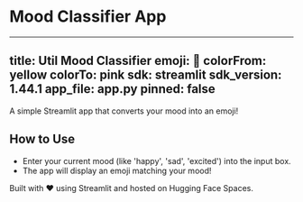 # Mood Classifier App
---
title: Util Mood Classifier
emoji: 🐠
colorFrom: yellow
colorTo: pink
sdk: streamlit
sdk_version: 1.44.1
app_file: app.py
pinned: false
---

A simple Streamlit app that converts your mood into an emoji!

## How to Use
- Enter your current mood (like 'happy', 'sad', 'excited') into the input box.
- The app will display an emoji matching your mood!

Built with ❤️ using Streamlit and hosted on Hugging Face Spaces.